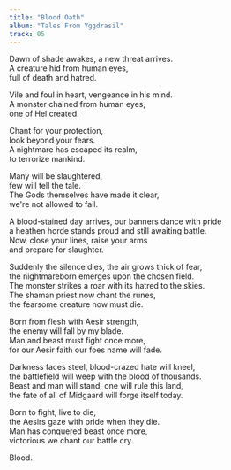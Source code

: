 ```yaml
---
title: "Blood Oath"
album: "Tales From Yggdrasil"
track: 05
---
```


Dawn of shade awakes, a new threat arrives.  
A creature hid from human eyes,  
full of death and hatred.  

Vile and foul in heart, vengeance in his mind.  
A monster chained from human eyes,  
one of Hel created.  

Chant for your protection,  
look beyond your fears.  
A nightmare has escaped its realm,  
to terrorize mankind.  

Many will be slaughtered,  
few will tell the tale.  
The Gods themselves have made it clear,  
we're not allowed to fail.  

A blood-stained day arrives, our banners dance with pride  
a heathen horde stands proud and still awaiting battle.  
Now, close your lines, raise your arms  
and prepare for slaughter.  

Suddenly the silence dies, the air grows thick of fear,  
the nightmareborn emerges upon the chosen field.  
The monster strikes a roar with its hatred to the skies.  
The shaman priest now chant the runes,  
the fearsome creature now must die.  

Born from flesh with Aesir strength,  
the enemy will fall by my blade.  
Man and beast must fight once more,  
for our Aesir faith our foes name will fade.  

Darkness faces steel, blood-crazed hate will kneel,  
the battlefield will weep with the blood of thousands.  
Beast and man will stand, one will rule this land,  
the fate of all of Midgaard will forge itself today.  

Born to fight, live to die,  
the Aesirs gaze with pride when they die.  
Man has conquered beast once more,  
victorious we chant our battle cry.  

Blood.  